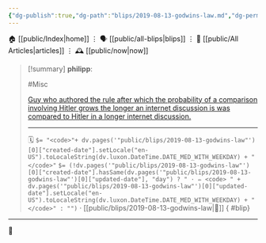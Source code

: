 ```yaml
---
{"dg-publish":true,"dg-path":"blips/2019-08-13-godwins-law.md","dg-permalink":"2019/08/13/godwins-law/","permalink":"/2019/08/13/godwins-law/","title":"philipp @ 2019-08-13"}
---
```



<div class="transclusion internal-embed is-loaded"><div class="markdown-embed">




🏠 [[public/Index\|home]]  ⋮ 🗣️ [[public/all-blips\|blips]] ⋮  📝 [[public/All Articles\|articles]]  ⋮ 🕰️ [[public/now\|now]]


</div></div>


> [!summary] **philipp**:
>
> #Misc
>
> [Guy who authored the rule after which the probability of a comparison involving Hitler grows the longer an internet discussion is was compared to Hitler in a longer internet discussion.](https://mobile.twitter.com/sfmnemonic/status/1160921698142760961)
> - - -
>
> 🗓️ `$= "<code>"+ dv.pages('"public/blips/2019-08-13-godwins-law"')[0]["created-date"].setLocale("en-US").toLocaleString(dv.luxon.DateTime.DATE_MED_WITH_WEEKDAY) + "</code>"` `$= (!dv.pages('"public/blips/2019-08-13-godwins-law"')[0]["created-date"].hasSame(dv.pages('"public/blips/2019-08-13-godwins-law"')[0]["updated-date"], "day") ? " · ✏️ <code> " + dv.pages('"public/blips/2019-08-13-godwins-law"')[0]["updated-date"].setLocale("en-US").toLocaleString(dv.luxon.DateTime.DATE_MED_WITH_WEEKDAY) + "</code>" : "")`  · [[public/blips/2019-08-13-godwins-law\|🔗]]
{ #blip}


- - -

 👾
